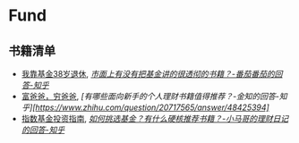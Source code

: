 # Fund

## 书籍清单
- [我靠基金38岁退休](https://pan.baidu.com/share/link?shareid=1199480604&uk=2669902728), *[市面上有没有把基金讲的很透彻的书籍？-番茄番茄的回答-知乎](https://www.zhihu.com/question/59812531/answer/1080334073)*
- [富爸爸，穷爸爸](http://pan.baidu.com/s/1FHx3tnajMoE13a2hBBYpqg), *[有哪些面向新手的个人理财书籍值得推荐？-金知的回答-知乎][https://www.zhihu.com/question/20717565/answer/48425394]*
- [指数基金投资指南](https://pan.baidu.com/s/1DJj4OHT8ibHrAnLLVbY0Rg), *[如何挑选基金？有什么硬核推荐书籍？-小马哥的理财日记的回答-知乎](https://www.zhihu.com/question/343787979/answer/931534241)*
